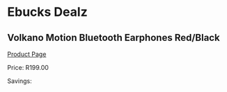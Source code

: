 
# Ebucks Dealz
## Volkano Motion Bluetooth Earphones Red/Black
[Product Page](https://www.ebucks.com/web/shop/productSelected.do?prodId=625319486&catId=714972256)

Price: R199.00

Savings: 


	